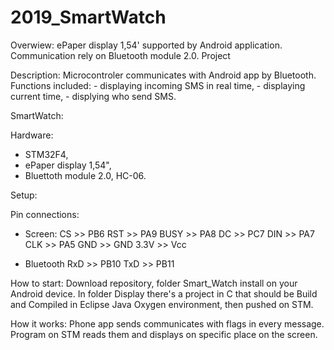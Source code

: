 # 2019_SmartWatch


Overwiew:
  ePaper display 1,54' supported by Android application. Communication rely on Bluetooth module 2.0.
  Project 
 
Description:
  Microcontroler communicates with Android app by Bluetooth. Functions included:
    - displaying incoming SMS in real time,
    - displaying current time,
    - displying who send SMS.

SmartWatch:

Hardware:
- STM32F4,
- ePaper display 1,54",
- Bluettoth module 2.0, HC-06.

Setup:

Pin connections:

  - Screen:
      CS >> PB6
      RST >> PA9
      BUSY >> PA8
      DC >> PC7
      DIN >> PA7
      CLK >> PA5
      GND >> GND
      3.3V >> Vcc

  - Bluetooth
      RxD >> PB10
      TxD >> PB11
      
How to start:
  Download repository, folder Smart_Watch install on your Android device.
  In folder Display there's a project in C that should be Build and Compiled in Eclipse Java Oxygen environment, then pushed on STM.
  
 How it works:
  Phone app sends communicates with flags in every message. Program on STM reads them and displays on specific place on the screen.

  

      



  
